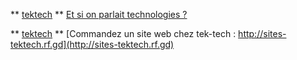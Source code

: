 ** [tektech](http://tektech.rf.gd) ** [Et si on parlait technologies ?](http://news-tektech.rf.gd)


** [tektech](http://tektech.rf.gd) ** [Commandez un site web chez tek-tech : http://sites-tektech.rf.gd](http://sites-tektech.rf.gd)
